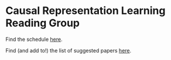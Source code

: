 # Causal Representation Learning Reading Group

Find the schedule [here](schedule.md).

Find (and add to!) the list of suggested papers [here](suggested-papers.md).
